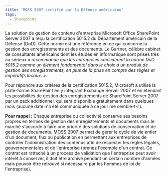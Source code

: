 ```yaml
---
title: 'MOSS 2007 certifié par la Défense américaine'
tags:
  - Sharepoint
---
```


La solution de gestion de contenu d'entreprise Microsoft Office SharePoint
Server 2007 a reçu la certification 5015.2 du Département américain de la
Défense (DoD). Cette norme est une référence en ce qui concerne la gestion des
enregistrements et des documents. Le Gartner, célèbre cabinet de consultants
américains dont les études en informatique sont prises très au sérieux
_«&nbsp;recommande que les entreprises considèrent la norme DoD 5015.2 comme un
élément fondamental dans le choix d'un produit de gestion des enregistrements,
en plus de la prise en compte des règles et impératifs locaux.&nbsp;»_.

Pour répondre aux critères de la certification 5015.2, Microsoft a utilisé la
plate-forme SharePoint en y intégrant Exchange Server 2007 et en étendant les
possibilités de gestion des enregistrements de SharePoint Server 2007 par un
pack additionnel, qui sera disponible gratuitement dans quelques mois (aucune
date n&#039;a été communiquée à ce jour me semble-t-il).

**Pour rappel&nbsp;:** Chaque entreprise ou collectivité conserve ses besoins
propres en termes de gestion des enregistrements et documents mais le marché
s'accorde à faire une priorité des solutions de conservation et de gestion de
documents. MOSS 2007 permet de gérer le cycle de vie entier d'un document, flux
ou publication en permettant aux entreprises de contrôler l'administration des
contenus afin de respecter les règles légales, gouvernementales et de
l'entreprise (prenez l&#039;exemple d&#039;un contrat. Ce contrat est rattaché à
un process de validation que l&#039;entreprise peut avoir intérêt à conserver,
il doit être archivé pendant un certain nombre d&#039;années mais pouvoir être
retrouvé si nécessaire par les hommes de loi de l&#039;entreprise).
